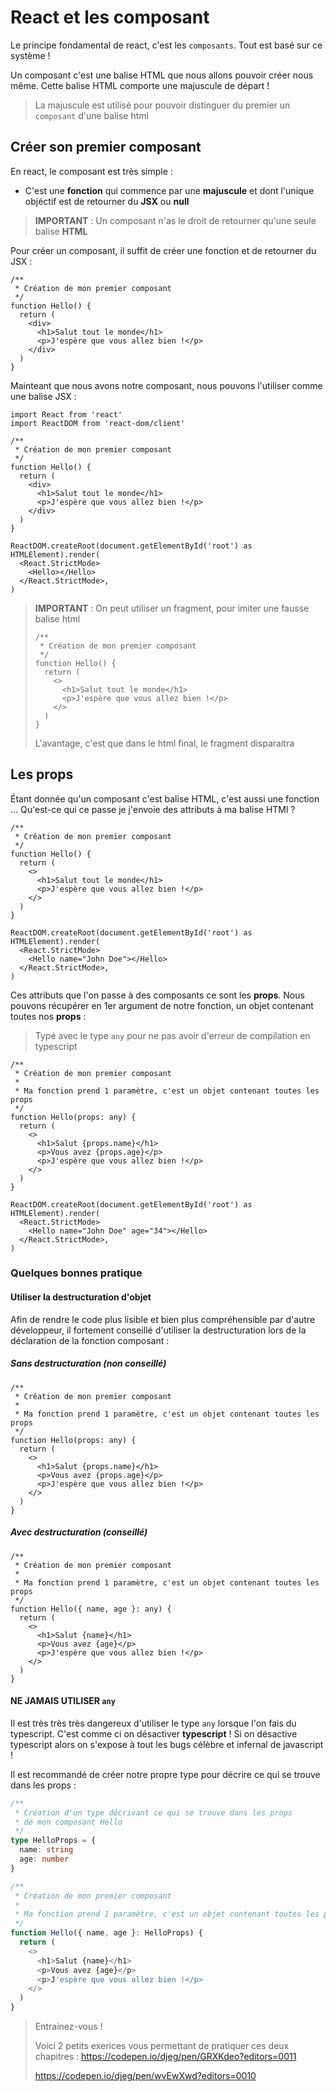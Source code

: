# React et les composant

Le principe fondamental de react, c'est les `composants`. Tout est basé sur ce système !

Un composant c'est une balise HTML que nous allons pouvoir créer nous même. Cette balise HTML comporte une majuscule de départ !

> La majuscule est utilisé pour pouvoir distinguer du premier un `composant` d'une balise html

## Créer son premier composant

En react, le composant est très simple :

- C'est une **fonction** qui commence par une **majuscule** et dont l'unique objéctif est de retourner du **JSX** ou **null**

> **IMPORTANT** : Un composant n'as le droit de retourner qu'une seule balise **HTML**

Pour créer un composant, il suffit de créer une fonction et de retourner du JSX :

```tsx
/**
 * Création de mon premier composant
 */
function Hello() {
  return (
    <div>
      <h1>Salut tout le monde</h1>
      <p>J'espère que vous allez bien !</p>
    </div>
  )
}
```

Mainteant que nous avons notre composant, nous pouvons l'utiliser comme une balise JSX :

```tsx
import React from 'react'
import ReactDOM from 'react-dom/client'

/**
 * Création de mon premier composant
 */
function Hello() {
  return (
    <div>
      <h1>Salut tout le monde</h1>
      <p>J'espère que vous allez bien !</p>
    </div>
  )
}

ReactDOM.createRoot(document.getElementById('root') as HTMLElement).render(
  <React.StrictMode>
    <Hello></Hello>
  </React.StrictMode>,
)
```

> **IMPORTANT** : On peut utiliser un fragment, pour imiter une fausse balise html
>
> ```tsx
> /**
>  * Création de mon premier composant
>  */
> function Hello() {
>   return (
>     <>
>       <h1>Salut tout le monde</h1>
>       <p>J'espère que vous allez bien !</p>
>     </>
>   )
> }
> ```
>
> L'avantage, c'est que dans le html final, le fragment disparaitra

## Les props

Étant donnée qu'un composant c'est balise HTML, c'est aussi une fonction ... Qu'est-ce qui ce passe je j'envoie des attributs à ma balise HTMl ?

```tsx
/**
 * Création de mon premier composant
 */
function Hello() {
  return (
    <>
      <h1>Salut tout le monde</h1>
      <p>J'espère que vous allez bien !</p>
    </>
  )
}

ReactDOM.createRoot(document.getElementById('root') as HTMLElement).render(
  <React.StrictMode>
    <Hello name="John Doe"></Hello>
  </React.StrictMode>,
)
```

Ces attributs que l'on passe à des composants ce sont les **props**. Nous pouvons récupérer en 1er argument de notre fonction, un objet contenant toutes nos **props** :

> Typé avec le type `any` pour ne pas avoir d'erreur de compilation en typescript

```tsx
/**
 * Création de mon premier composant
 *
 * Ma fonction prend 1 paramètre, c'est un objet contenant toutes les props
 */
function Hello(props: any) {
  return (
    <>
      <h1>Salut {props.name}</h1>
      <p>Vous avez {props.age}</p>
      <p>J'espère que vous allez bien !</p>
    </>
  )
}

ReactDOM.createRoot(document.getElementById('root') as HTMLElement).render(
  <React.StrictMode>
    <Hello name="John Doe" age="34"></Hello>
  </React.StrictMode>,
)
```

### Quelques bonnes pratique

#### Utiliser la destructuration d'objet

Afin de rendre le code plus lisible et bien plus compréhensible par d'autre développeur, il fortement conseillé d'utiliser la destructuration lors de la déclaration de la fonction composant :

##### Sans destructuration (non conseillé)

```tsx
/**
 * Création de mon premier composant
 *
 * Ma fonction prend 1 paramètre, c'est un objet contenant toutes les props
 */
function Hello(props: any) {
  return (
    <>
      <h1>Salut {props.name}</h1>
      <p>Vous avez {props.age}</p>
      <p>J'espère que vous allez bien !</p>
    </>
  )
}
```

##### Avec destructuration (conseillé)

```tsx
/**
 * Création de mon premier composant
 *
 * Ma fonction prend 1 paramètre, c'est un objet contenant toutes les props
 */
function Hello({ name, age }: any) {
  return (
    <>
      <h1>Salut {name}</h1>
      <p>Vous avez {age}</p>
      <p>J'espère que vous allez bien !</p>
    </>
  )
}
```

#### **NE JAMAIS UTILISER `any`**

Il est très très très dangereux d'utiliser le type `any` lorsque l'on fais du typescript. C'est comme ci on désactiver **typescript** ! Si on désactive typescript alors on s'expose à tout les bugs célèbre et infernal de javascript !

Il est recommandé de créer notre propre type pour décrire ce qui se trouve dans les props :

```ts
/**
 * Création d'un type décrivant ce qui se trouve dans les props
 * de mon composant Hello
 */
type HelloProps = {
  name: string
  age: number
}

/**
 * Création de mon premier composant
 *
 * Ma fonction prend 1 paramètre, c'est un objet contenant toutes les props
 */
function Hello({ name, age }: HelloProps) {
  return (
    <>
      <h1>Salut {name}</h1>
      <p>Vous avez {age}</p>
      <p>J'espère que vous allez bien !</p>
    </>
  )
}
```

> Entrainez-vous !
>
> Voici 2 petits exerices vous permettant de pratiquer ces deux chapitres :
> https://codepen.io/djeg/pen/GRXKdeo?editors=0011
>
> https://codepen.io/djeg/pen/wvEwXwd?editors=0010
